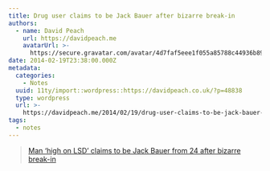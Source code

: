 ```yaml
---
title: Drug user claims to be Jack Bauer after bizarre break-in
authors:
  - name: David Peach
    url: https://davidpeach.me
    avatarUrl: >-
      https://secure.gravatar.com/avatar/4d7faf5eee1f055a85788c44936b8995eaab6dfb004e7854ec747ccb272e91ee?s=96&d=mm&r=g
date: 2014-02-19T23:38:00.000Z
metadata:
  categories:
    - Notes
  uuid: 11ty/import::wordpress::https://davidpeach.co.uk/?p=48838
  type: wordpress
  url: >-
    https://davidpeach.me/2014/02/19/drug-user-claims-to-be-jack-bauer-after-bizarre-break-in/
tags:
  - notes
---
```

> [Man ‘high on LSD’ claims to be Jack Bauer from 24 after bizarre break-in](https://metro.co.uk/2014/02/18/david-stolte-drug-user-claims-to-be-jack-bauer-from-24-after-bizarre-break-in-4308319/)

<iframe loading="lazy" class="wp-embedded-content" sandbox="allow-scripts" security="restricted" style="position: absolute; clip: rect(1px, 1px, 1px, 1px);" title="“Man ‘high on LSD’ claims to be Jack Bauer from 24 after bizarre break-in” — Metro" src="https://metro.co.uk/2014/02/18/david-stolte-drug-user-claims-to-be-jack-bauer-from-24-after-bizarre-break-in-4308319/embed/#?secret=YDVO05muQe#?secret=fnvhvnOzcz" data-secret="fnvhvnOzcz" width="500" height="282" frameborder="0" marginwidth="0" marginheight="0" scrolling="no"></iframe>